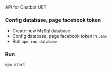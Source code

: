 API for Chatbot UET

### Config database, page facebook token
* Create new MySql database
* Config database, page facebook token in `.env` 
* Run `npm run database`

### Run
```
npm start
```